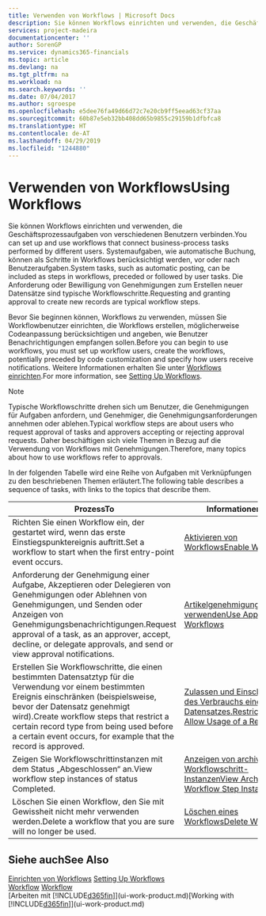 ```yaml
---
title: Verwenden von Workflows | Microsoft Docs
description: Sie können Workflows einrichten und verwenden, die Geschäftsprozessaufgaben von verschiedenen Benutzern verbinden. Systemaufgaben, wie automatische Buchung, können als Schritte in Workflows berücksichtigt werden, vor oder nach Benutzeraufgaben. Die Anforderung oder Bewilligung von Genehmigungen zum Erstellen neuer Datensätze sind typische Workflowschritte.
services: project-madeira
documentationcenter: ''
author: SorenGP
ms.service: dynamics365-financials
ms.topic: article
ms.devlang: na
ms.tgt_pltfrm: na
ms.workload: na
ms.search.keywords: ''
ms.date: 07/04/2017
ms.author: sgroespe
ms.openlocfilehash: e5dee76fa49d66d72c7e20cb9ff5eead63cf37aa
ms.sourcegitcommit: 60b87e5eb32bb408dd65b9855c29159b1dfbfca8
ms.translationtype: HT
ms.contentlocale: de-AT
ms.lasthandoff: 04/29/2019
ms.locfileid: "1244880"
---
```

# <a name="using-workflows"></a><span data-ttu-id="f8e4f-105">Verwenden von Workflows</span><span class="sxs-lookup"><span data-stu-id="f8e4f-105">Using Workflows</span></span>
<span data-ttu-id="f8e4f-106">Sie können Workflows einrichten und verwenden, die Geschäftsprozessaufgaben von verschiedenen Benutzern verbinden.</span><span class="sxs-lookup"><span data-stu-id="f8e4f-106">You can set up and use workflows that connect business-process tasks performed by different users.</span></span> <span data-ttu-id="f8e4f-107">Systemaufgaben, wie automatische Buchung, können als Schritte in Workflows berücksichtigt werden, vor oder nach Benutzeraufgaben.</span><span class="sxs-lookup"><span data-stu-id="f8e4f-107">System tasks, such as automatic posting, can be included as steps in workflows, preceded or followed by user tasks.</span></span> <span data-ttu-id="f8e4f-108">Die Anforderung oder Bewilligung von Genehmigungen zum Erstellen neuer Datensätze sind typische Workflowschritte.</span><span class="sxs-lookup"><span data-stu-id="f8e4f-108">Requesting and granting approval to create new records are typical workflow steps.</span></span>  

 <span data-ttu-id="f8e4f-109">Bevor Sie beginnen können, Workflows zu verwenden, müssen Sie Workflowbenutzer einrichten, die Workflows erstellen, möglicherweise Codeanpassung berücksichtigen und angeben, wie Benutzer Benachrichtigungen empfangen sollen.</span><span class="sxs-lookup"><span data-stu-id="f8e4f-109">Before you can begin to use workflows, you must set up workflow users, create the workflows, potentially preceded by code customization and specify how users receive notifications.</span></span> <span data-ttu-id="f8e4f-110">Weitere Informationen erhalten Sie unter [Workflows einrichten](across-set-up-workflows.md).</span><span class="sxs-lookup"><span data-stu-id="f8e4f-110">For more information, see [Setting Up Workflows](across-set-up-workflows.md).</span></span>  

> [!NOTE]  
>  <span data-ttu-id="f8e4f-111">Typische Workflowschritte drehen sich um Benutzer, die Genehmigungen für Aufgaben anfordern, und Genehmiger, die Genehmigungsanforderungen annehmen oder ablehen.</span><span class="sxs-lookup"><span data-stu-id="f8e4f-111">Typical workflow steps are about users who request approval of tasks and approvers accepting or rejecting approval requests.</span></span> <span data-ttu-id="f8e4f-112">Daher beschäftigen sich viele Themen in Bezug auf die Verwendung von Workflows mit Genehmigungen.</span><span class="sxs-lookup"><span data-stu-id="f8e4f-112">Therefore, many topics about how to use workflows refer to approvals.</span></span>  

 <span data-ttu-id="f8e4f-113">In der folgenden Tabelle wird eine Reihe von Aufgaben mit Verknüpfungen zu den beschriebenen Themen erläutert.</span><span class="sxs-lookup"><span data-stu-id="f8e4f-113">The following table describes a sequence of tasks, with links to the topics that describe them.</span></span>  

|<span data-ttu-id="f8e4f-114">**Prozess**</span><span class="sxs-lookup"><span data-stu-id="f8e4f-114">**To**</span></span>|<span data-ttu-id="f8e4f-115">**Informationen**</span><span class="sxs-lookup"><span data-stu-id="f8e4f-115">**See**</span></span>|  
|------------|-------------|  
|<span data-ttu-id="f8e4f-116">Richten Sie einen Workflow ein, der gestartet wird, wenn das erste Einstiegspunktereignis auftritt.</span><span class="sxs-lookup"><span data-stu-id="f8e4f-116">Set a workflow to start when the first entry-point event occurs.</span></span>|[<span data-ttu-id="f8e4f-117">Aktivieren von Workflows</span><span class="sxs-lookup"><span data-stu-id="f8e4f-117">Enable Workflows</span></span>](across-how-to-enable-workflows.md)|  
|<span data-ttu-id="f8e4f-118">Anforderung der Genehmigung einer Aufgabe, Akzeptieren oder Delegieren von Genehmigungen oder Ablehnen von Genehmigungen, und Senden oder Anzeigen von Genehmigungsbenachrichtigungen.</span><span class="sxs-lookup"><span data-stu-id="f8e4f-118">Request approval of a task, as an approver, accept, decline, or delegate approvals, and send or view approval notifications.</span></span>|[<span data-ttu-id="f8e4f-119">Artikelgenehmigungsworkflow verwenden</span><span class="sxs-lookup"><span data-stu-id="f8e4f-119">Use Approval Workflows</span></span>](across-how-use-approval-workflows.md)|  
|<span data-ttu-id="f8e4f-120">Erstellen Sie Workflowschritte, die einen bestimmten Datensatztyp für die Verwendung vor einem bestimmten Ereignis einschränken (beispielsweise, bevor der Datensatz genehmigt wird).</span><span class="sxs-lookup"><span data-stu-id="f8e4f-120">Create workflow steps that restrict a certain record type from being used before a certain event occurs, for example that the record is approved.</span></span>|[<span data-ttu-id="f8e4f-121"> Zulassen und Einschränken des Verbrauchs eines Datensatzes.</span><span class="sxs-lookup"><span data-stu-id="f8e4f-121">Restrict and Allow Usage of a Record</span></span>](across-how-to-restrict-and-allow-usage-of-a-record.md)|  
|<span data-ttu-id="f8e4f-122">Zeigen Sie Workflowschrittinstanzen mit dem Status „Abgeschlossen“ an.</span><span class="sxs-lookup"><span data-stu-id="f8e4f-122">View workflow step instances of status Completed.</span></span>|[<span data-ttu-id="f8e4f-123">Anzeigen von archivierten Workflowschritt-Instanzen</span><span class="sxs-lookup"><span data-stu-id="f8e4f-123">View Archived Workflow Step Instances</span></span>](across-how-to-view-archived-workflow-step-instances.md)|  
|<span data-ttu-id="f8e4f-124">Löschen Sie einen Workflow, den Sie mit Gewissheit nicht mehr verwenden werden.</span><span class="sxs-lookup"><span data-stu-id="f8e4f-124">Delete a workflow that you are sure will no longer be used.</span></span>|[<span data-ttu-id="f8e4f-125">Löschen eines Workflows</span><span class="sxs-lookup"><span data-stu-id="f8e4f-125">Delete Workflows</span></span>](across-how-to-delete-workflows.md)|  

## <a name="see-also"></a><span data-ttu-id="f8e4f-126">Siehe auch</span><span class="sxs-lookup"><span data-stu-id="f8e4f-126">See Also</span></span>  
<span data-ttu-id="f8e4f-127">[Einrichten von Workflows](across-set-up-workflows.md) </span><span class="sxs-lookup"><span data-stu-id="f8e4f-127">[Setting Up Workflows](across-set-up-workflows.md) </span></span>  
<span data-ttu-id="f8e4f-128">[Workflow](across-workflow.md) </span><span class="sxs-lookup"><span data-stu-id="f8e4f-128">[Workflow](across-workflow.md) </span></span>  
<span data-ttu-id="f8e4f-129">[Arbeiten mit [!INCLUDE[d365fin](includes/d365fin_md.md)]](ui-work-product.md)</span><span class="sxs-lookup"><span data-stu-id="f8e4f-129">[Working with [!INCLUDE[d365fin](includes/d365fin_md.md)]](ui-work-product.md)</span></span>
